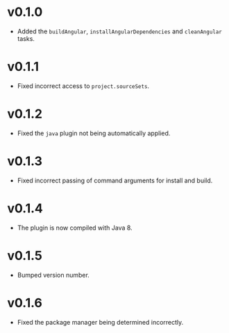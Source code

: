 # v0.1.0

+ Added the `buildAngular`, `installAngularDependencies` and `cleanAngular` tasks.

# v0.1.1

* Fixed incorrect access to `project.sourceSets`.

# v0.1.2

* Fixed the `java` plugin not being automatically applied.

# v0.1.3

* Fixed incorrect passing of command arguments for install and build.

# v0.1.4

* The plugin is now compiled with Java 8.

# v0.1.5

* Bumped version number.

# v0.1.6

* Fixed the package manager being determined incorrectly.
